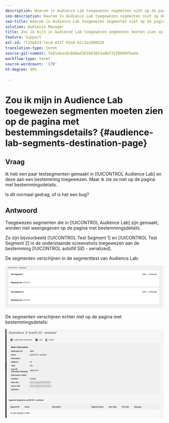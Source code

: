 ```yaml
---
description: Waarom in Audience Lab toegewezen segmenten niet op de pagina met bestemmingsdetails worden getoond.
seo-description: Waarom in Audience Lab toegewezen segmenten niet op de pagina met bestemmingsdetails worden getoond.
seo-title: Waarom in Audience Lab toegewezen segmenten niet op de pagina met bestemmingsdetails worden getoond.
solution: Audience Manager
title: Zou ik mijn in Audience Lab toegewezen segmenten moeten zien op de pagina met bestemmingsdetails?
feature: Support
exl-id: 7f35b824-7acd-415f-92a9-62c2a3d08526
translation-type: tm+mt
source-git-commit: fe01ebac8c0d0ad3630d3853e0bf32f0b00f6a44
workflow-type: tm+mt
source-wordcount: '170'
ht-degree: 99%

---
```


# Zou ik mijn in Audience Lab toegewezen segmenten moeten zien op de pagina met bestemmingsdetails? {#audience-lab-segments-destination-page}

## Vraag

Ik heb een paar testsegmenten gemaakt in [!UICONTROL Audience Lab] en deze aan een bestemming toegewezen. Maar ik zie ze niet op de pagina met bestemmingsdetails.

Is dit normaal gedrag, of is het een bug?

## Antwoord

Toegewezen segmenten die in [!UICONTROL Audience Lab] zijn gemaakt, worden niet weergegeven op de pagina met bestemmingsdetails.

Zo zijn bijvoorbeeld [!UICONTROL Test Segment 1] en [!UICONTROL Test Segment 2] in de onderstaande screenshots toegewezen aan de bestemming [!UICONTROL autofill SID - serialized].

De segmenten verschijnen in de segmenttest van Audience Lab:

![Afbeelding van Audience Lab-segmentweergave](assets/should_i_see_my_aamlab01.png)

De segmenten verschijnen echter niet op de pagina met bestemmingsdetails:

![Afbeelding van de pagina met bestemmingsdetails](assets/should_i_see_my_aamlab02.png)
